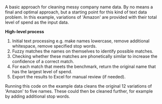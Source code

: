 A basic approach for cleaning messy company name data. By no means a final and optimal approach, but a starting point for this kind of text data problem. In this example, variations of 'Amazon' are provided with their total level of spend as the input data.

**High-level process**
1. Initial text processing e.g. make names lowercase, remove additional whitespace, remove specified stop words.
2. Fuzzy matches the names on themselves to identify possible matches.
3. Checking whether these matches are phonetically similar to increase the confidence of a correct match.
4. For each match that meets the benchmark, return the original name that has the largest level of spend.
5. Export the results to Excel for manual review (if needed).

Running this code on the example data cleans the original 12 variations of 'Amazon' to five names. These could then be cleaned further, for example by adding additional stop words.
